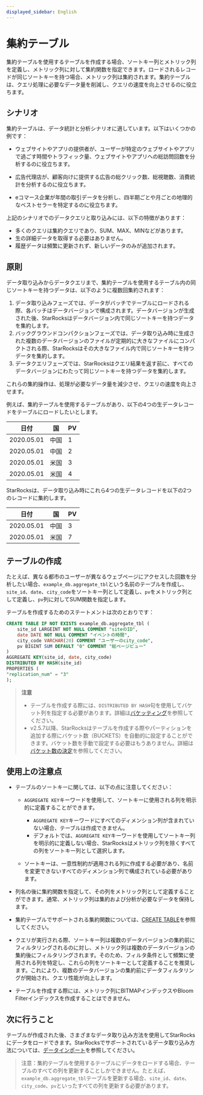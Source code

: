 ```yaml
---
displayed_sidebar: English
---
```


# 集約テーブル

集約テーブルを使用するテーブルを作成する場合、ソートキー列とメトリック列を定義し、メトリック列に対して集約関数を指定できます。ロードされるレコードが同じソートキーを持つ場合、メトリック列は集約されます。集約テーブルは、クエリ処理に必要なデータ量を削減し、クエリの速度を向上させるのに役立ちます。

## シナリオ

集約テーブルは、データ統計と分析シナリオに適しています。以下はいくつかの例です：

- ウェブサイトやアプリの提供者が、ユーザーが特定のウェブサイトやアプリで過ごす時間やトラフィック量、ウェブサイトやアプリへの総訪問回数を分析するのに役立ちます。

- 広告代理店が、顧客向けに提供する広告の総クリック数、総視聴数、消費統計を分析するのに役立ちます。

- eコマース企業が年間の取引データを分析し、四半期ごとや月ごとの地理的なベストセラーを特定するのに役立ちます。

上記のシナリオでのデータクエリと取り込みには、以下の特徴があります：

- 多くのクエリは集約クエリであり、SUM、MAX、MINなどがあります。
- 生の詳細データを取得する必要はありません。
- 履歴データは頻繁に更新されず、新しいデータのみが追加されます。

## 原則

データ取り込みからデータクエリまで、集約テーブルを使用するテーブル内の同じソートキーを持つデータは、以下のように複数回集約されます：

1. データ取り込みフェーズでは、データがバッチでテーブルにロードされる際、各バッチはデータバージョンで構成されます。データバージョンが生成された後、StarRocksはデータバージョン内で同じソートキーを持つデータを集約します。
2. バックグラウンドコンパクションフェーズでは、データ取り込み時に生成された複数のデータバージョンのファイルが定期的に大きなファイルにコンパクトされる際、StarRocksはその大きなファイル内で同じソートキーを持つデータを集約します。
3. データクエリフェーズでは、StarRocksはクエリ結果を返す前に、すべてのデータバージョンにわたって同じソートキーを持つデータを集約します。

これらの集約操作は、処理が必要なデータ量を減少させ、クエリの速度を向上させます。

例えば、集約テーブルを使用するテーブルがあり、以下の4つの生データレコードをテーブルにロードしたいとします。

| 日付       | 国 | PV   |
| ---------- | ------- | ---- |
| 2020.05.01 | 中国     | 1    |
| 2020.05.01 | 中国     | 2    |
| 2020.05.01 | 米国     | 3    |
| 2020.05.01 | 米国     | 4    |

StarRocksは、データ取り込み時にこれら4つの生データレコードを以下の2つのレコードに集約します。

| 日付       | 国 | PV   |
| ---------- | ------- | ---- |
| 2020.05.01 | 中国     | 3    |
| 2020.05.01 | 米国     | 7    |

## テーブルの作成

たとえば、異なる都市のユーザーが異なるウェブページにアクセスした回数を分析したい場合、`example_db.aggregate_tbl`という名前のテーブルを作成し、`site_id`、`date`、`city_code`をソートキー列として定義し、`pv`をメトリック列として定義し、`pv`列に対してSUM関数を指定します。

テーブルを作成するためのステートメントは次のとおりです：

```SQL
CREATE TABLE IF NOT EXISTS example_db.aggregate_tbl (
    site_id LARGEINT NOT NULL COMMENT "siteのID",
    date DATE NOT NULL COMMENT "イベントの時間",
    city_code VARCHAR(20) COMMENT "ユーザーのcity_code",
    pv BIGINT SUM DEFAULT "0" COMMENT "総ページビュー"
)
AGGREGATE KEY(site_id, date, city_code)
DISTRIBUTED BY HASH(site_id)
PROPERTIES (
"replication_num" = "3"
);
```

> **注意**
>
> - テーブルを作成する際には、`DISTRIBUTED BY HASH`句を使用してバケット列を指定する必要があります。詳細は[バケッティング](../Data_distribution.md#design-partitioning-and-bucketing-rules)を参照してください。
> - v2.5.7以降、StarRocksはテーブルを作成する際やパーティションを追加する際にバケット数（BUCKETS）を自動的に設定することができます。バケット数を手動で設定する必要はもうありません。詳細は[バケット数の決定](../Data_distribution.md#determine-the-number-of-buckets)を参照してください。

## 使用上の注意点

- テーブルのソートキーに関しては、以下の点に注意してください：
  - `AGGREGATE KEY`キーワードを使用して、ソートキーに使用される列を明示的に定義することができます。

    - `AGGREGATE KEY`キーワードにすべてのディメンション列が含まれていない場合、テーブルは作成できません。
    - デフォルトでは、`AGGREGATE KEY`キーワードを使用してソートキー列を明示的に定義しない場合、StarRocksはメトリック列を除くすべての列をソートキー列として選択します。

  - ソートキーは、一意性制約が適用される列に作成する必要があり、名前を変更できないすべてのディメンション列で構成されている必要があります。

- 列名の後に集約関数を指定して、その列をメトリック列として定義することができます。通常、メトリック列は集約および分析が必要なデータを保持します。

- 集約テーブルでサポートされる集約関数については、[CREATE TABLE](../../sql-reference/sql-statements/data-definition/CREATE_TABLE.md)を参照してください。

- クエリが実行される際、ソートキー列は複数のデータバージョンの集約前にフィルタリングされるのに対し、メトリック列は複数のデータバージョンの集約後にフィルタリングされます。そのため、フィルタ条件として頻繁に使用される列を特定し、これらの列をソートキーとして定義することを推奨します。これにより、複数のデータバージョンの集約前にデータフィルタリングが開始され、クエリ性能が向上します。

- テーブルを作成する際には、メトリック列にBITMAPインデックスやBloom Filterインデックスを作成することはできません。

## 次に行うこと

テーブルが作成された後、さまざまなデータ取り込み方法を使用してStarRocksにデータをロードできます。StarRocksでサポートされているデータ取り込み方法については、[データインポート](../../loading/Loading_intro.md)を参照してください。

> 注意：集約テーブルを使用するテーブルにデータをロードする場合、テーブルのすべての列を更新することしかできません。たとえば、`example_db.aggregate_tbl`テーブルを更新する場合、`site_id`、`date`、`city_code`、`pv`といったすべての列を更新する必要があります。

